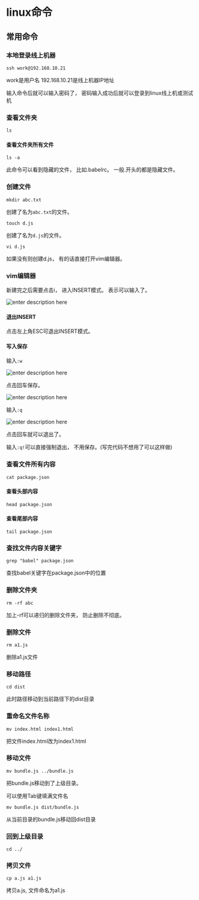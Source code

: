 # linux命令

## 常用命令

### 本地登录线上机器

```
ssh work@192.168.10.21
```

work是用户名  192.168.10.21是线上机器IP地址

输入命令后就可以输入密码了， 密码输入成功后就可以登录到linux线上机或测试机

### 查看文件夹

```
ls
```

#### 查看文件夹所有文件

```
ls -a
```

此命令可以看到隐藏的文件， 比如.babelrc。 一般.开头的都是隐藏文件。

### 创建文件

```
mkdir abc.txt
```

创建了名为`abc.txt`的文件。

```
touch d.js
```

创建了名为`d.js`的文件。

```
vi d.js
```

如果没有则创建d.js， 有的话直接打开vim编辑器。

### vim编辑器

新建完之后需要点击i， 进入INSERT模式。 表示可以输入了。

![enter description here](https://markdown.xiaoshujiang.com/img/spinner.gif "[[[1582800379689]]]" )

#### 退出INSERT

点击左上角ESC可退出INSERT模式。

#### 写入保存

输入`:w`

![enter description here](https://markdown.xiaoshujiang.com/img/spinner.gif "[[[1582800592416]]]" )

点击回车保存。

![enter description here](https://gitee.com/l544402029/res/raw/master/小书匠/1582800571672.png)

输入`:q`

![enter description here](https://markdown.xiaoshujiang.com/img/spinner.gif "[[[1582800666614]]]" )

点击回车就可以退出了。

输入`:q!`可以直接强制退出， 不用保存。(写完代码不想用了可以这样做)

### 查看文件所有内容

```
cat package.json
```

#### 查看头部内容

```
head package.json
```

#### 查看尾部内容

```
tail package.json
```

### 查找文件内容关键字

```
grep "babel" package.json
```

查找babel关键字在package.json中的位置

### 删除文件夹

```
rm -rf abc
```

加上-rf可以递归的删除文件夹， 防止删除不彻底。

### 删除文件

```
rm a1.js
```

删除a1.js文件

### 移动路径

```
cd dist
```

此时路径移动到当前路径下的dist目录

### 重命名文件名称

```
mv index.html index1.html
```

把文件index.html改为index1.html

### 移动文件

```
mv bundle.js ../bundle.js
```

把bundle.js移动到了上级目录。 

可以使用Tab键填满文件名

```
mv bundle.js dist/bundle.js
```

从当前目录的bundle.js移动回dist目录

### 回到上级目录

```
cd ../
```

### 拷贝文件

```
cp a.js a1.js
```

拷贝a.js, 文件命名为a1.js